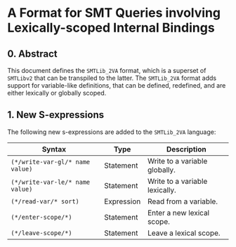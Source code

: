 # A Format for SMT Queries involving Lexically-scoped Internal Bindings

## 0. Abstract

This document defines the `SMTLib_2VA` format, which is a superset of `SMTLibv2` that can be transpiled to the latter. The `SMTLib_2VA` format adds support for variable-like definitions, that can be defined, redefined, and are either lexically or globally scoped. 

## 1. New S-expressions

The following new s-expressions are added to the `SMTLib_2VA` language:

| Syntax                          | Type       | Description                    |
|---------------------------------|------------|--------------------------------|
| `(*/write-var-gl/* name value)` | Statement  | Write to a variable globally.  |
| `(*/write-var-le/* name value)` | Statement  | Write to a variable lexically. |
| `(*/read-var/* sort)`           | Expression | Read from a variable.          |
| `(*/enter-scope/*)`             | Statement  | Enter a new lexical scope.     |
| `(*/leave-scope/*)`             | Statement  | Leave a lexical scope.         |

